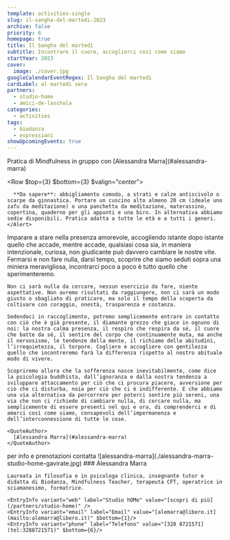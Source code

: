 ```yaml
---
template: activities-single
slug: il-sangha-del-martedi-2023
archive: false
priority: 6
homepage: true
title: Il Sangha del martedì
subtitle: Incontrare il cuore, accoglierci così come siamo
startYear: 2023
cover:
  image: ./cover.jpg
googleCalendarEventRegex: Il Sangha del martedì
cardLabel: al martedì sera
partners:
  - studio-home
  - amici-de-laschola
categories:
  - activities
tags:
  - biodanza
  - espressioni
showUpcomingEvents: true
---
```


<Row>
  <Col $top={4}>
    Pratica di Mindfulness in gruppo con [Alessandra Marra](#alessandra-marra)
  </Col>
</Row>

<Row $top={3} $bottom={3} $valign="center">
  <Col md={6}>
    <EntryInfo variant="upcoming" value="ogni martedì dalle 20:30 alle 22:00" $top={3}/>
    <EntryInfo variant="duration" label="periodo" value="da settembre 2023 a giugno 2024"/>
    <EntryInfo variant="target" value="adulti, dai 18 anni, con eccezioni da concordare"/>
    <EntryInfo variant="teacher" value="[Alessandra Marra](#alessandra-marra), [studio hOMe](/partners/studio-home)" />
    <EntryInfo variant="location" label="A LaSchola" value="[Via Maroni 13, Casciago 21020, VA](https://g.page/laschola?share)"/>
    <EntryInfo variant="price" label="Costi" value="singola lezione 20 €"/>
    <EntryInfo variant="price" label="pacchetto 4" value="lezioni continuative: 70 €"/>
    <EntryInfo variant="price" label="pacchetto 12" value="lezioni continuative: 200 €"/>
    <EntryInfo variant="price" label="pacchetto 24" value="lezioni continuative: 380 €"/>
    <EntryInfo variant="price" label="pacchetto 36" value="lezioni continuative: 550 €"/>
    <EntryInfo variant="price" label="Info" value="Costi di iscrizione detraibili fiscalmente come spese mediche"/>
  </Col>
  <Col md={6}>
    <Alert $bottom={3} color="lilla">

      **Da sapere**: abbigliamento comodo, a strati e calze antiscivolo o scarpe da ginnastica. Portare un cuscino alto almeno 20 cm (ideale uno zafu da meditazione) o una panchetta da meditazione, materassino, copertina, quaderno per gli appunti e una biro. In alternativa abbiamo sedie disponibili. Pratica adatta a tutte le età e a tutti i generi.
    </Alert>
  </Col>
</Row>
<Row>
  <Col $initial $columned>
    Imparare a stare nella presenza amorevole, accogliendo istante dopo istante quello che accade, mentre accade, qualsiasi cosa sia, in maniera intenzionale, curiosa, non giudicante può davvero cambiare le nostre vite. Fermarsi e non fare nulla, darsi tempo, scoprire che siamo seduti sopra una miniera meravigliosa, incontrarci poco a poco è tutto quello che sperimenteremo.

    Non ci sarà nulla da cercare, nessun esercizio da fare, niente aspettative. Non avremo risultati da raggiungere, non ci sarà un modo giusto o sbagliato di praticare, ma solo il tempo della scoperta da coltivare con coraggio, onestà, trasparenza e costanza.

    Sedendoci in raccoglimento, potremo semplicemente entrare in contatto con ciò che è già presente, il diamante grezzo che giace in ognuno di noi: la nostra calma presenza, il respiro che respira da sé, il cuore che batte da sé, il sentire del corpo che continuamente muta, ma anche il nervosismo, le tendenze della mente, il richiamo delle abitudini, l’irrequietezza, il torpore. Cogliere e accogliere con gentilezza quello che incontreremo farà la differenza rispetto al nostro abituale modo di vivere.

    Scopriremo allora che la sofferenza nasce inevitabilmente, come dice la psicologia buddhista, dall’ignoranza e dalla nostra tendenza a sviluppare attaccamento per ciò che ci procura piacere, avversione per ciò che ci disturba, noia per ciò che ci è indifferente. E che abbiamo una via alternativa da percorrere per poterci sentire più sereni, una via che non ci richiede di cambiare nulla, di cercare nulla, ma semplicemente di essere presenti nel qui e ora, di comprenderci e di amarci così come siamo, consapevoli dell’impermanenza e dell’interconnessione di tutte le cose.

    <QuoteAuthor>
      [Alessandra Marra](#alessandra-marra)
    </QuoteAuthor>
  </Col>
</Row>
<Row>
  <Col id="contattaci">
    <SectionTitle>per info e prenotazioni</SectionTitle>
    <SectionSubtitle>contatta</SectionSubtitle>
  </Col>
  <Col md={2}></Col>
  <Col xs={3} md={2}>
    <ImgRounded>
      ![alessandra-marra](./alessandra-marra-studio-home-gavirate.jpg)
    </ImgRounded>
  </Col>
  <Col xs={9} md={6}>
    ### Alessandra Marra

    Laureata in filosofia e in psicologa clinica, insegnante tutor e didatta di Biodanza, Mindfulness Teacher, terapeuta CFT, operatrice in sciamanesimo, formatrice.

    <EntryInfo variant="web" label="Studio hOMe" value="[scopri di più](/partners/studio-home)" />
    <EntryInfo variant="email" label="Email" value="[alemarra@libero.it](mailto:alemarra@libero.it)" $bottom={1}/>
    <EntryInfo variant="phone" label="Telefono" value="[328 8721571](tel:3288721571)" $bottom={6}/>
  </Col>
</Row>